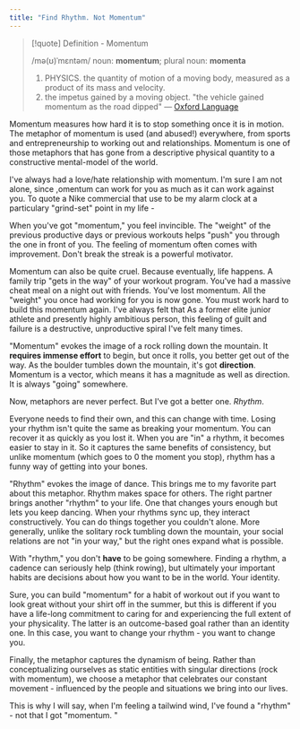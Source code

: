 ```yaml
---
title: "Find Rhythm. Not Momentum"
---
```

> [!quote] Definition - Momentum
> 
> /mə(ʊ)ˈmɛntəm/ 
> noun: **momentum**; plural noun: **momenta**
> 1. PHYSICS. 
> the quantity of motion of a moving body, measured as a product of its mass and velocity.
> 2. the impetus gained by a moving object. 
> "the vehicle gained momentum as the road dipped"
> — [Oxford Language](https://www.google.com/search?q=definition+of+momentum&oq=definition+of+momentum&aqs=chrome..69i57j0i19l4j69i61l3.3169j0j7&sourceid=chrome&ie=UTF-8)

Momentum measures how hard it is to stop something once it is in motion. The metaphor of momentum is used (and abused!) everywhere, from sports and entrepreneurship to working out and relationships. Momentum is one of those metaphors that has gone from a descriptive physical quantity to a constructive mental-model of the world. 

I've always had a love/hate relationship with momentum. I'm sure I am not alone, since ,omentum can work for you as much as it can work against you. To quote a Nike commercial that use to be my alarm clock at a particulary "grind-set" point in my life - 

When you've got "momentum," you feel invincible. The "weight" of the previous productive days or previous workouts helps "push" you through the one in front of you. The feeling of momentum often comes with improvement. Don't break the streak is a powerful motivator. 

Momentum can also be quite cruel. Because eventually, life happens. A family trip "gets in the way" of your workout program. You've had a massive cheat meal on a night out with friends. You've lost momentum. All the "weight" you once had working for you is now gone. You must work hard to build this momentum again. I've always felt that  As a former elite junior athlete and presently highly ambitious person, this feeling of guilt and failure is a destructive, unproductive spiral I've felt many times. 

"Momentum" evokes the image of a rock rolling down the mountain. It **requires immense effort** to begin, but once it rolls, you better get out of the way. As the boulder tumbles down the mountain, it's got **direction**.  Momentum is a vector, which means it has a magnitude as well as direction. It is always "going" somewhere.

Now, metaphors are never perfect. But I've got a better one. *Rhythm*. 

Everyone needs to find their own, and this can change with time. Losing your rhythm isn't quite the same as breaking your momentum. You can recover it as quickly as you lost it. When you are "in" a rhythm, it becomes easier to stay in it. So it captures the same benefits of consistency, but unlike momentum (which goes to 0 the moment you stop), rhythm has a funny way of getting into your bones. 

"Rhythm" evokes the image of dance. This brings me to my favorite part about this metaphor. Rhythm makes space for others. The right partner brings another "rhythm" to your life. One that changes yours enough but lets you keep dancing. When your rhythms sync up, they interact constructively. You can do things together you couldn't alone. More generally, unlike the solitary rock tumbling down the mountain, your social relations are not "in your way," but the right ones expand what is possible. 

With "rhythm," you don't **have** to be going somewhere. Finding a rhythm, a cadence can seriously help (think rowing), but ultimately your important habits are decisions about how you want to be in the world. Your identity. 

Sure, you can build "momentum" for a habit of workout out if you want to look great without your shirt off in the summer, but this is different if you have a life-long commitment to caring for and experiencing the full extent of your physicality. The latter is an outcome-based goal rather than an identity one. In this case, you want to change your rhythm - you want to change you. 

Finally, the metaphor captures the dynamism of being. Rather than conceptualizing ourselves as static entities with singular directions (rock with momentum), we choose a metaphor that celebrates our constant movement - influenced by the people and situations we bring into our lives. 

This is why I will say, when I'm feeling a tailwind wind, I've found a "rhythm" - not that I got "momentum. "

